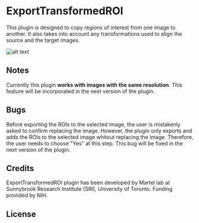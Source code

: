 
# ExportTransformedROI

This plugin is designed to copy regions of interest from one image to another. It also takes into account any transformations used to align the source and the target images.

![alt text](https://github.com/sedeen-piip-plugins/ExportTransformedROI/blob/master/ExportTransformedROI_Image.png "Exported ROIs on the Aligned Images")

## Notes
Currently this plugin **works with images with the same resolution**. This feature will be incorporated in the next version of the plugin.

## Bugs
Before exporting the ROIs to the selected image, the user is mistakenly asked to confirm replacing the image. However, the plugin only exports and adds the ROIs to the selected image whitout replacing the image. Therefore, the user needs to choose "Yes" at this step.
This bug will be fixed in the next version of the plugin.

## Credits
ExportTransformedROI plugin has been developed by Martel lab at Sunnybrook Research Institute (SRI), University of Toronto.
Funding provided by NIH.

## License

